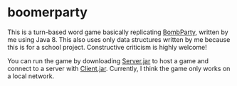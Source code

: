 # boomerparty

This is a turn-based word game basically replicating 
[BombParty](http://bombparty.sparklinlabs.com/), written by me using
 Java 8. This also uses only data structures written by me because 
 this is for a school project. Constructive criticism is highly welcome!

You can run the game by downloading [Server.jar](jar/Server.jar) to 
host a game and connect to a server with [Client.jar](jar/Client.jar). 
Currently, I think the game only works on a local network.

